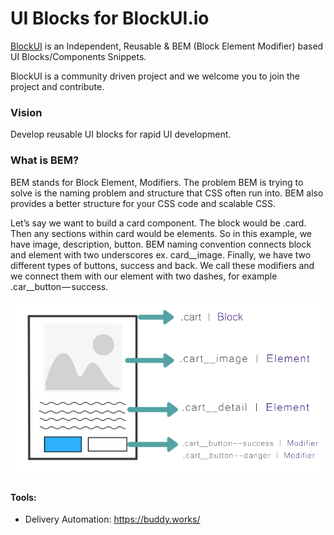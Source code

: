 # UI Blocks for BlockUI.io
[BlockUI](https://blockui.io) is an Independent, Reusable & BEM (Block
Element Modifier) based UI Blocks/Components Snippets.
 
BlockUI is a community driven project and we welcome you to join the project and contribute.

### Vision
Develop reusable UI blocks for rapid UI development.

### What is BEM?
BEM stands for Block Element, Modifiers. The problem BEM is trying to solve is the naming problem and structure that CSS often run into. BEM also provides a better structure for your CSS code and scalable CSS.

Let’s say we want to build a card component. The block would be .card. Then any sections within card would be elements. So in this example, we have image, description, button. BEM naming convention connects block and element with two underscores ex. card__image. Finally, we have two different types of buttons, success and back. We call these modifiers and we connect them with our element with two dashes, for example .car__button — success.

![BEM Sample](https://raw.githubusercontent.com/webreinvent/blockui/master/public/img/bem-sample.png "Example of BEM")



#### Tools:

- Delivery Automation:  https://buddy.works/